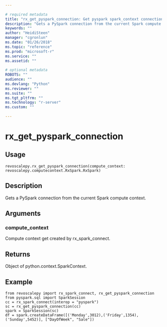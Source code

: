 ```yaml
--- 
 
# required metadata 
title: "rx_get_pyspark_connection: Get pyspark spark_context connection from Spark compute context (revoscalepy)" 
description: "Gets a PySpark connection from the current Spark compute context." 
keywords: "" 
author: "HeidiSteen" 
manager: "cgronlun" 
ms.date: "01/26/2018" 
ms.topic: "reference" 
ms.prod: "microsoft-r" 
ms.service: "" 
ms.assetid: "" 
 
# optional metadata 
ROBOTS: "" 
audience: "" 
ms.devlang: "Python" 
ms.reviewer: "" 
ms.suite: "" 
ms.tgt_pltfrm: "" 
ms.technology: "r-server" 
ms.custom: "" 
 
---
```


# rx_get_pyspark_connection


 


## Usage



```
revoscalepy.rx_get_pyspark_connection(compute_context: revoscalepy.computecontext.RxSpark.RxSpark)
```





## Description

Gets a PySpark connection from the current Spark compute context.


## Arguments


### compute_context

Compute context get created by rx_spark_connect.


## Returns

Object of python.context.SparkContext.


## Example



```
from revoscalepy import rx_spark_connect, rx_get_pyspark_connection
from pyspark.sql import SparkSession
cc = rx_spark_connect(interop = "pyspark")
sc = rx_get_pyspark_connection(cc)
spark = SparkSession(sc)
df = spark.createDataFrame([('Monday',3012),('Friday',1354),('Sunday',5452)], ["DayOfWeek", "Sale"])
```

